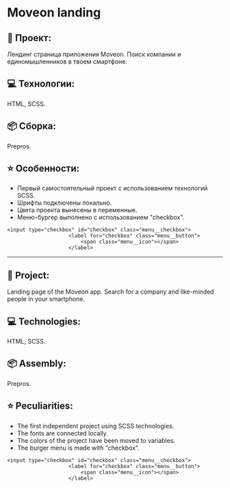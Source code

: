 # Moveon landing
## :open_file_folder: Проект: 
Лендинг страница приложения Moveon. 
Поиск компании и единомышленников в твоем смартфоне.
## :computer: Технологии: 
HTML, SCSS.
## :package: Сборка: 
Prepros.
## :star: Особенности: 
* Первый самостоятельный проект с использованием технологий SCSS. 
* Шрифты подключены локально. 
* Цвета проекта вынесены в переменные.
* Меню-бургер выполнено с использованием "checkbox".
```
<input type="checkbox" id="checkbox" class="menu__checkbox">
                    <label for="checkbox" class="menu__button">
                        <span class="menu__icon"></span>
                    </label>
```
***
## :open_file_folder: Project:
Landing page of the Moveon app. 
Search for a company and like-minded people in your smartphone.
## :computer: Technologies: 
HTML, SCSS.
## :package: Assembly: 
Prepros.
## :star: Peculiarities: 
* The first independent project using SCSS technologies.
* The fonts are connected locally.
* The colors of the project have been moved to variables.
* The burger menu is made with "checkbox".
```
<input type="checkbox" id="checkbox" class="menu__checkbox">
                    <label for="checkbox" class="menu__button">
                        <span class="menu__icon"></span>
                    </label>
```
